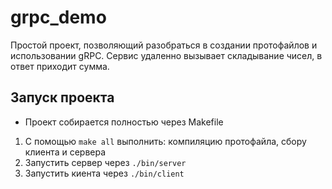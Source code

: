 # grpc_demo

Простой проект, позволяющий разобраться в создании протофайлов и использовании gRPC. 
Сервис удаленно вызывает складывание чисел, в ответ приходит сумма.

## Запуск проекта

- Проект собирается полностью через Makefile
1. С помощью ```make all``` выполнить: компиляцию протофайла, сбору клиента и сервера
2. Запустить сервер через ```./bin/server```
3. Запустить киента через ```./bin/client```